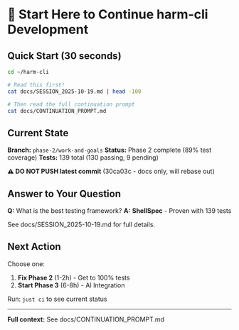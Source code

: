 # 👋 Start Here to Continue harm-cli Development

## Quick Start (30 seconds)

```bash
cd ~/harm-cli

# Read this first!
cat docs/SESSION_2025-10-19.md | head -100

# Then read the full continuation prompt
cat docs/CONTINUATION_PROMPT.md
```

## Current State

**Branch:** `phase-2/work-and-goals`
**Status:** Phase 2 complete (89% test coverage)
**Tests:** 139 total (130 passing, 9 pending)

**⚠️ DO NOT PUSH latest commit** (30ca03c - docs only, will rebase out)

## Answer to Your Question

**Q:** What is the best testing framework?
**A:** **ShellSpec** - Proven with 139 tests

See docs/SESSION_2025-10-19.md for full details.

## Next Action

Choose one:

1. **Fix Phase 2** (1-2h) - Get to 100% tests
2. **Start Phase 3** (6-8h) - AI Integration

Run: `just ci` to see current status

---

**Full context:** See docs/CONTINUATION_PROMPT.md
